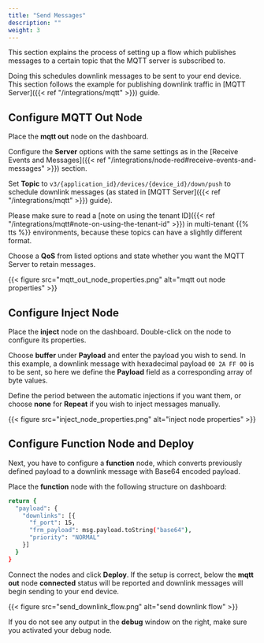 ```yaml
---
title: "Send Messages"
description: ""
weight: 3
---
```


This section explains the process of setting up a flow which publishes messages to a certain topic that the MQTT server is subscribed to.

Doing this schedules downlink messages to be sent to your end device. This section follows the example for publishing downlink traffic in [MQTT Server]({{< ref "/integrations/mqtt" >}}) guide.

## Configure MQTT Out Node

Place the **mqtt out** node on the dashboard. 

Configure the **Server** options with the same settings as in the [Receive Events and Messages]({{< ref "/integrations/node-red#receive-events-and-messages" >}}) section.

Set **Topic** to `v3/{application_id}/devices/{device_id}/down/push` to schedule downlink messages (as stated in [MQTT Server]({{< ref "/integrations/mqtt" >}}) guide).

Please make sure to read a [note on using the tenant ID]({{< ref "/integrations/mqtt#note-on-using-the-tenant-id" >}}) in multi-tenant {{% tts %}} environments, because these topics can have a slightly different format.

Choose a **QoS** from listed options and state whether you want the MQTT Server to retain messages. 

{{< figure src="mqtt_out_node_properties.png" alt="mqtt out node properties" >}}

## Configure Inject Node

Place the **inject** node on the dashboard. Double-click on the node to configure its properties. 

Choose **buffer** under **Payload** and enter the payload you wish to send. In this example, a downlink message with hexadecimal payload `00 2A FF 00` is to be sent, so here we define the **Payload** field as a corresponding array of byte values.

Define the period between the automatic injections if you want them, or choose **none** for **Repeat** if you wish to inject messages manually.

{{< figure src="inject_node_properties.png" alt="inject node properties" >}}

## Configure Function Node and Deploy

Next, you have to configure a **function** node, which converts previously defined payload to a downlink message with Base64 encoded payload.

Place the **function** node with the following structure on dashboard:

```bash
return {
  "payload": {
    "downlinks": [{
      "f_port": 15,
      "frm_payload": msg.payload.toString("base64"),
      "priority": "NORMAL"
    }]
  }
}
```

Connect the nodes and click **Deploy**. If the setup is correct, below the **mqtt out** node **connected** status will be reported and downlink messages will begin sending to your end device.

{{< figure src="send_downlink_flow.png" alt="send downlink flow" >}}

If you do not see any output in the **debug** window on the right, make sure you activated your debug node.
